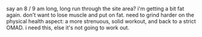 say an 8 / 9 am long, long run through the site area?
i'm getting a bit fat again.
don't want to lose muscle and put on fat.
need to grind harder on the physical health aspect: a more strenuous, solid workout, and back to a strict OMAD. i need this, else it's not going to work out.